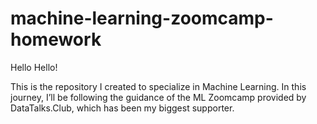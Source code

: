 # machine-learning-zoomcamp-homework

Hello Hello!

This is the repository I created to specialize in Machine Learning.
In this journey, I’ll be following the guidance of the ML Zoomcamp provided by DataTalks.Club, which has been my biggest supporter.